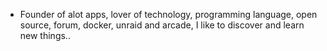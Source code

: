 - Founder of alot apps, lover of technology, programming language, open source, forum, docker, unraid and arcade, I like to discover and learn new things..
  <br>






























































































































































































































































































































































































































































































































































































































































































































































































































































































































































































































































































































































































































































































































































































































































































































































































































































































































































































































































































































































































































































































































































































































































































































































































































































































































































































































































































































































































































































































































































































































































































































































































































































































































































































































































































































































































































































































































































































































































































